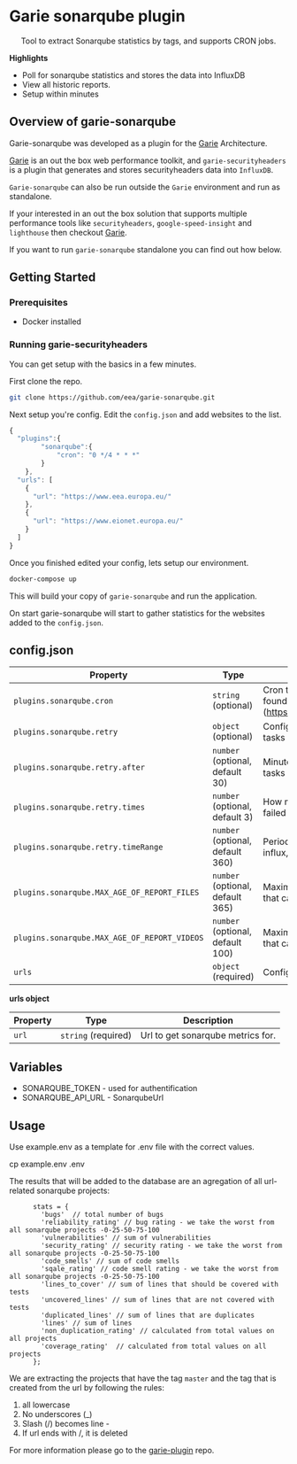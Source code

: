 # Garie sonarqube plugin

<p align="center">
  <p align="center">Tool to extract Sonarqube statistics by tags, and supports CRON jobs.<p>
</p>

**Highlights**

-   Poll for sonarqube statistics and stores the data into InfluxDB
-   View all historic reports.
-   Setup within minutes

## Overview of garie-sonarqube

Garie-sonarqube was developed as a plugin for the [Garie](https://github.com/boyney123/garie) Architecture.

[Garie](https://github.com/boyney123/garie) is an out the box web performance toolkit, and `garie-securityheaders` is a plugin that generates and stores securityheaders data into `InfluxDB`.

`Garie-sonarqube` can also be run outside the `Garie` environment and run as standalone.

If your interested in an out the box solution that supports multiple performance tools like `securityheaders`, `google-speed-insight` and `lighthouse` then checkout [Garie](https://github.com/boyney123/garie).

If you want to run `garie-sonarqube` standalone you can find out how below.

## Getting Started

### Prerequisites

-   Docker installed

### Running garie-securityheaders

You can get setup with the basics in a few minutes.

First clone the repo.

```sh
git clone https://github.com/eea/garie-sonarqube.git
```

Next setup you're config. Edit the `config.json` and add websites to the list.

```javascript
{
  "plugins":{
        "sonarqube":{
            "cron": "0 */4 * * *"
        }
    },
  "urls": [
    {
      "url": "https://www.eea.europa.eu/"
    },
    {
      "url": "https://www.eionet.europa.eu/"
    }
  ]
}
```

Once you finished edited your config, lets setup our environment.

```sh
docker-compose up
```

This will build your copy of `garie-sonarqube` and run the application.

On start garie-sonarqube will start to gather statistics for the websites added to the `config.json`.

## config.json

| Property | Type                | Description                                                                          |
| -------- | ------------------- | ------------------------------------------------------------------------------------ |
| `plugins.sonarqube.cron`   | `string` (optional) | Cron timer. Supports syntax can be found [here].(https://www.npmjs.com/package/cron) |
| `plugins.sonarqube.retry`   | `object` (optional) | Configuration how to retry the failed tasks |
| `plugins.sonarqube.retry.after`   | `number` (optional, default 30) | Minutes before we retry to execute the tasks |
| `plugins.sonarqube.retry.times`   | `number` (optional, default 3) | How many time to retry to execute the failed tasks |
| `plugins.sonarqube.retry.timeRange`   | `number` (optional, default 360) | Period in minutes to be checked in influx, to know if a task failed |
| `plugins.sonarqube.MAX_AGE_OF_REPORT_FILES`   | `number` (optional, default 365) | Maximum age (in days) of report files that can be deleted. |
| `plugins.sonarqube.MAX_AGE_OF_REPORT_VIDEOS`   | `number` (optional, default 100) | Maximum age (in days) of report videos that can be deleted. |
| `urls`   | `object` (required) | Config for lighthouse. More detail below |

**urls object**

| Property | Type                | Description                         |
| -------- | ------------------- | ----------------------------------- |
| `url`    | `string` (required) | Url to get sonarqube metrics for.   |


## Variables

- SONARQUBE_TOKEN - used for authentification
- SONARQUBE_API_URL - SonarqubeUrl


## Usage

Use example.env as a template for .env file with the correct values.

cp example.env .env

The results that will be added to the database are an agregation of all url-related sonarqube projects:

```
      stats = {
        'bugs'  // total number of bugs
        'reliability_rating' // bug rating - we take the worst from all sonarqube projects -0-25-50-75-100
        'vulnerabilities' // sum of vulnerabilities
        'security_rating' // security rating - we take the worst from all sonarqube projects -0-25-50-75-100
        'code_smells' // sum of code smells
        'sqale_rating' // code smell rating - we take the worst from all sonarqube projects -0-25-50-75-100
        'lines_to_cover' // sum of lines that should be covered with tests
        'uncovered_lines' // sum of lines that are not covered with tests
        'duplicated_lines' // sum of lines that are duplicates
        'lines' // sum of lines 
        'non_duplication_rating' // calculated from total values on all projects
        'coverage_rating'  // calculated from total values on all projects
      };

```


We are extracting the projects that have the tag `master` and the tag that is created from the url by following the rules:
1. all lowercase
2. No underscores (_)
3. Slash (/) becomes line -
4. If url ends with /, it is deleted

For more information please go to the [garie-plugin](https://github.com/eea/garie-plugin) repo.



